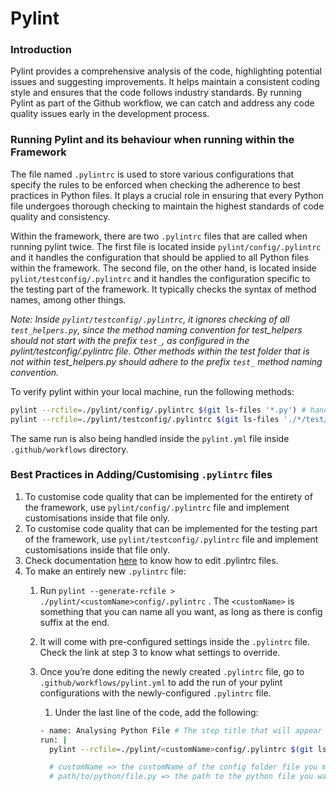 # Pylint

### Introduction

Pylint provides a comprehensive analysis of the code, highlighting potential issues and suggesting improvements. It helps maintain a consistent coding style and ensures that the code follows industry standards. By running Pylint as part of the Github workflow, we can catch and address any code quality issues early in the development process.

### Running Pylint and its behaviour when running within the Framework

The file named `.pylintrc` is used to store various configurations that specify the rules to be enforced when checking the adherence to best practices in Python files. It plays a crucial role in ensuring that every Python file undergoes thorough checking to maintain the highest standards of code quality and consistency.

Within the framework, there are two `.pylintrc` files that are called when running pylint twice. The first file is located inside `pylint/config/.pylintrc` and it handles the configuration that should be applied to all Python files within the framework. The second file, on the other hand, is located inside `pylint/testconfig/.pylintrc` and it handles the configuration specific to the testing part of the framework. It typically checks the syntax of method names, among other things.

*Note: Inside `pylint/testconfig/.pylintrc`, it ignores checking of all `test_helpers.py`, since the method naming convention for test_helpers should not start with the prefix `test_`, as configured in the pylint/testconfig/.pylintrc file. Other methods within the test folder that is not within test_helpers.py should adhere to the prefix `test_` method naming convention.*

To verify pylint within your local machine, run the following methods:

```bash
pylint --rcfile=./pylint/config/.pylintrc $(git ls-files '*.py') # handles the first run where it checks the entirety of the code in the framework
pylint --rcfile=./pylint/testconfig/.pylintrc $(git ls-files './*/test/*.py')# handles the second run where it checks the test folder inside the framework
```

The same run is also being handled inside the `pylint.yml` file inside `.github/workflows` directory. 

### Best Practices in Adding/Customising `.pylintrc` files

1. To customise code quality that can be implemented for the entirety of the framework, use `pylint/config/.pylintrc` file and implement customisations inside that file only.
2. To customise code quality that can be implemented for the testing part of the framework, use `pylint/testconfig/.pylintrc` file and implement customisations inside that file only.
3. Check documentation [here](https://docs.pylint.org) to know how to edit .pylintrc files.
4. To make an entirely new `.pylintrc` file:
    1. Run `pylint --generate-rcfile > ./pylint/<customName>config/.pylintrc` . The `<customName>` is something that you can name all you want, as long as there is config suffix at the end.
    2. It will come with pre-configured settings inside the `.pylintrc` file. Check the link at step 3 to know what settings to override.
    3. Once you’re done editing the newly created `.pylintrc` file, go to `.github/workflows/pylint.yml` to add the run of your pylint configurations with the newly-configured `.pylintrc` file.
        1. Under the last line of the code, add the following:

        ```bash
        - name: Analysing Python File # The step title that will appear on Github.
        run: |
          pylint --rcfile=./pylint/<customName>config/.pylintrc $(git ls-files 'path/to/python/file.py')

          # customName => the customName of the config folder file you made.
          # path/to/python/file.py => the path to the python file you want to test. You can substitute with with a regex format to test list of python files that will satisfy the regex line.
        ```